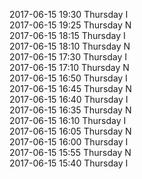 2017-06-15 19:30 Thursday  I  
2017-06-15 19:25 Thursday  N  
2017-06-15 18:15 Thursday  I  
2017-06-15 18:10 Thursday  N  
2017-06-15 17:30 Thursday  I  
2017-06-15 17:10 Thursday  N  
2017-06-15 16:50 Thursday  I  
2017-06-15 16:45 Thursday  N  
2017-06-15 16:40 Thursday  I  
2017-06-15 16:35 Thursday  N  
2017-06-15 16:10 Thursday  I  
2017-06-15 16:05 Thursday  N  
2017-06-15 16:00 Thursday  I  
2017-06-15 15:55 Thursday  N  
2017-06-15 15:40 Thursday  I  
